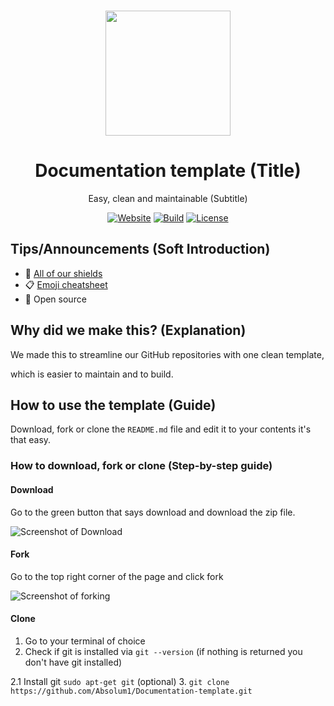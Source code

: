 <p align="center"><a href="https://github.com/absolum1"
target="_blank"><br><img width="200" src="https://absolum.nl/assets/images/absolum-min-1014x789.png"></a></p>


<h1 align="center">Documentation template (Title)</h1>


<p align="center">Easy, clean and maintainable (Subtitle)</p>


<p align="center"> 
<a href="https://absolum.nl"><img src="https://img.shields.io/badge/website-absolum.nl-lightgrey.svg" alt="Website"></a>
<a href="https://github.com/absolum1"><img src="https://img.shields.io/badge/build-success-lightgrey.svg" alt="Build"></a>
<a href="https://absolum.nl/mitlicense"><img src="https://img.shields.io/badge/license-MIT-lightgrey.svg" alt="License"></a>
</p>


## Tips/Announcements (Soft Introduction)
- :page_facing_up: <a href="https://github.com/Absolum1/Shields" target="_blank"> All of our shields</a>
- :clipboard: <a href="https://www.webfx.com/tools/emoji-cheat-sheet/" target="_blank"> Emoji cheatsheet</a>
- 🎉 Open source


## Why did we make this? (Explanation)
We made this to streamline our GitHub repositories with one clean template, 

which is easier to maintain and to build.


## How to use the template (Guide)
Download, fork or clone the  ```README.md``` file and edit it to your contents
it's that easy.


### How to download, fork or clone (Step-by-step guide)


#### Download
Go to the green button that says download and download the zip file.

![Screenshot of Download](https://i.imgur.com/t9RwKFR.png)

#### Fork
Go to the top right corner of the page and click fork

![Screenshot of forking](https://i.imgur.com/XddsK5g.png)

#### Clone
1. Go to your terminal of choice
2. Check if git is installed via ```git --version``` (if nothing is returned you don't have git installed)

2.1 Install git ```sudo apt-get git``` (optional) 
3. ```git clone https://github.com/Absolum1/Documentation-template.git```
